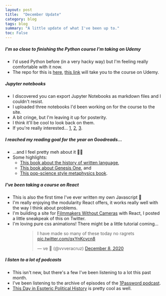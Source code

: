 ```yaml
---
layout: post
title:  "December Update"
category: blog
tags: blog
summary: "A little update of what I've been up to."
toc: False
---
```

##### I'm _so_ close to finishing the Python course I'm taking on Udemy
- I'd used Python before (in a very hacky way) but I'm feeling really comfortable with it now.
- The repo for this is [here][5], [this link][1] will take you to the course on Udemy.

##### Jupyter notebooks
- I discovered you can export Jupyter Notebooks as markdown files and I couldn't resist.
- I uploaded three notebooks I'd been working on for the course to the site.
- A bit cringe, but I'm leaving it up for posterity.
- I think it'll be cool to look back on them.
- If you're really interested... [1][2],  [2][3], [3][4].

##### I reached my reading goal for the year on Goodreads...
- ...and I feel pretty meh about it 🤷‍♀️
- Some highlights:
  - [This book about the history of written language][6],
  - [This book about Genesis One][7], and
  - [This pop-science style metaphysics book][8].

##### I've been taking a course on React
- This is also the first time I've ever written my own Javascript 🙈
- I'm really enjoying the modularity React offers, it works really well with the way I think about problems.
- I'm building a site for [Filmmakers Without Cameras][9] with React, I posted a little sneakpeak of this on Twitter.
- I'm loving pure css animations! There might be a little tutorial coming...

<div style="justify-content:center; width: 75%; margin:auto;">
<blockquote class="twitter-tweet" data-conversation="none" data-dnt="true"><p lang="en" dir="ltr">I have made so many of these today no ragrets <a href="https://t.co/qxYnKcvcn8">pic.twitter.com/qxYnKcvcn8</a></p>&mdash; ve 🧄 (@vvveracruz) <a href="https://twitter.com/vvveracruz/status/1336406094097362949?ref_src=twsrc%5Etfw">December 8, 2020</a></blockquote> <script async src="https://platform.twitter.com/widgets.js" charset="utf-8"></script>
</div>

##### I listen to a lot of podcasts
- This isn't new, but there's a few I've been listening to a lot this past month.
- I've been listening to the archive of episodes of the [1Password podcast][10].
- [This Day in Esoteric Political History][11] is pretty cool as well.

[1]: https://www.udemy.com/course/the-python-mega-course "The Python Mega Course"
[2]: geocoding-python "Blog – Geocoding in Python"
[3]: jupyter-and-pandas "Blog – Jupyter and Pandas"
[4]: intro-to-numpy "Blog - Intro to Numpy"
[5]: https://github.com/vvveracruz/learn-py/tree/master/py-mega-course "Python Mega Course Repo"
[6]: https://www.goodreads.com/book/show/54786473-teor-a-de-la-escritura "Teoría de la Escritura por Jesús Mosterín"
[7]: https://www.goodreads.com/book/show/6515073-the-lost-world-of-genesis-one "The Lost World of Genesis One by J. H. Walton"
[8]: https://www.goodreads.com/book/show/730404.Riddles_of_Existence "Riddles of Existence by E. Conee and T. Sider"
[9]: https://twitter.com/FWCmagazine "Twitter - Filmmakers Without Cameras"
[10]: https://blog.1password.com/categories/podcast/ "1Password Pod"
[11]: https://www.radiotopia.fm/podcasts/thisday "This Day in Esoteric Political History Pod"
